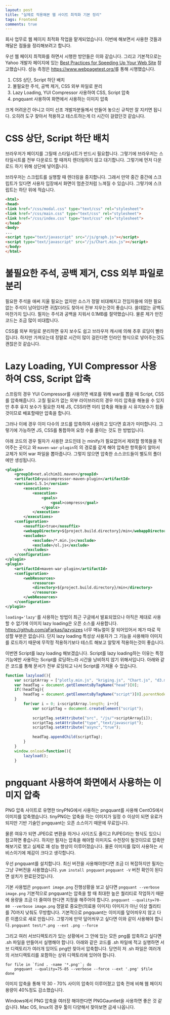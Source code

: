 ```yaml
---
layout: post
title: "실제로 적용해본 웹 사이트 최적화 기본 정리"
tags: Frontend
comments: true
---
```


회사 업무로 웹 페이지 최적화 작업을 맡게되었습니다.
이번에 해보면서 사용한 것들과 깨달은 점들을 정리해보려고 합니다.

우선 웹 페이지 최적화를 하면서 시행한 방안들은 이와 같습니다.
그리고 기본적으로는 Yahoo 개발자 페이지에 있는 [Best Practices for Speeding Up Your Web Site](https://developer.yahoo.com/performance/rules.html) 참고했습니다.
성능 측정은 <https://www.webpagetest.org/>를 통해 시행했습니다.

1. CSS 상단, Script 하단 배치
2. 불필요한 주석, 공백 제거, CSS 외부 파일로 분리
3. Lazy Loading, YUI Compressor 사용하여 CSS, Script 압축
4. pngquant 사용하여 화면에서 사용하는 이미지 압축

크게 어려운건 아니고 이미 선조 개발자분들께서 만들어 놓으신 규칙만 잘 지키면 됩니다.
오히려 도구 찾아서 적용하고 테스트하는게 더 시간이 걸렸던것 같습니다.

# CSS 상단, Script 하단 배치

브라우저가 페이지를 그릴때 스타일시트가 반드시 필요합니다.
그렇기에 브라우저는 스타일시트를 전부 다운로드 할 때까지 렌더링하지 않고 대기합니다.
그렇기에 먼저 다운로드 하기 위해 상단에 넣어줍니다.

브라우저는 스크립트를 실행할 때 렌더링을 중지합니다.
그래서 만약 중간 중간에 스크립트가 있다면 사용자 입장에서 화면이 멈춘것처럼 느껴질 수 있습니다.
그렇기에 스크립트는 하단 </body>위에 적습니다.

```html
<html>
<head>
<link href="/css/modal.css" type="text/css" rel="stylesheet">
<link href="/css/main.css" type="text/css" rel="stylesheet">
<link href="/css/index.css" type="text/css" rel="stylesheet">
</head>
<body>
...
<script type="text/javascript" src="/js/graph.js"></script>
<script type="text/javascript" src="/js/Chart.min.js"></script>
</body>
</html>
```

# 불필요한 주석, 공백 제거, CSS 외부 파일로 분리

필요한 주석을 애써 지울 필요는 없지만 소스가 정말 비대해지고 전임자들에 의한 필요없는 주석이 남아있다면
귀찮더라도 찾아서 전부 지우는것이 좋습니다. 쓸데없는 공백도 마찬가지 입니다.
필자는 주석과 공백을 지워서 0.1MB를 절약했습니다.
물론 제가 만진 코드는 조금 많이 비대합니다.

CSS를 외부 파일로 분리하면 유지 보수도 쉽고 브라우저 캐시에 의해 추후 로딩이 빨라집니다.
하지만 가져오는데 정말로 시간이 많이 걸린다면 인라인 형식으로 넣어주는것도 괜찮은것 같습니다.

# Lazy Loading, YUI Compressor 사용하여 CSS, Script 압축

스프링의 경우 YUI Compressor를 사용하면 배포를 위해 war를 뽑을 때 Script, CSS를 압축해줍니다.
고칠 필요가 없는 외부 라이브러리의 경우 미리 압축을 해놓을 수 있지만 추후 유지 보수가 필요한
자체 JS, CSS라면 미리 압축을 해놓을 시 유지보수가 힘들것이므로 배포할때만 압축을 합니다.

그러나 이에 경우 이미 다수의 코드를 압축하여 사용하고 있다면 효과가 미미합니다.
그렇기에 가능하면 JS, CSS를 통합하여 요청 수를 줄이는 것도 한 방법입니다.

아래 코드의 경우 필자가 사용한 코드인데 <exclude>는 minify가 필요없어서 제외할 항목들을 적어주는 곳이고
<webappDirectory>와 `maven-war-plugin`의 <directory>의 경로를 같게 해야 압축한 항목들이 알아서 교체가 되어
war 파일을 뽑아줍니다. 그렇지 않으면 압축한 소스코드들이 별도의 폴더에만 생성됩니다.


```xml
<plugin>
    <groupId>net.alchim31.maven</groupId>
    <artifactId>yuicompressor-maven-plugin</artifactId>
    <version>1.5.1</version>
        <executions>
            <execution>
                <goals>
                    <goal>compress</goal>
                </goals>
            </execution>
        </executions>
    <configuration>
        <nosuffix>true</nosuffix>
        <webappDirectory>${project.build.directory}/min</webappDirectory>
        <excludes>
            <exclude>/*.min.js</exclude>
            <exclude>/ol.js</exclude>
        </excludes>
    </configuration>
</plugin>
<plugin>
    <artifactId>maven-war-plugin</artifactId>
    <configuration>
        <webResources>
            <resource>
            <directory>${project.build.directory}/min</directory>
            </resource>
        </webResources>
    </configuration>
</plugin>
```


`loading='lazy'`를 사용하는 방법이 최근 구글에서 발표되었으나 아직은 제대로 사용할 수 없기에 이미지 lazy loading은
오픈 소스를 사용합니다.
<https://github.com/aFarkas/lazysizes>
너무 매뉴얼이 잘 되어있어서 제가 따로 작성할 부분은 없습니다.
단지 lazy loading 특성상 사용자가 그 기능을 사용해야 이미지를 로드하기 때문에 무작정 적용하기보다 테스트 해보고 알맞게 적용하는것이 좋습니다.

이번엔 Script를 lazy loading 해보겠습니다.
Script를 lazy loading하는 이유는 특정 기능에만 사용하는 Script를 로딩하느라 시간을 낭비하지 않기 위해서입니다.
아래와 같은 코드를 통해 문서가 전부 로딩되고 나서 Script를 가져올 수 있습니다.


```javascript
function lazyload(){
    var scriptArray = ["plotly.min.js", "kriging.js", "Chart.js", "d3.min.js", "html2canvas.min.js"];
    var headTag = document.getElementsByTagName("head")[0];
    if(!headTag){
        headTag = document.getElementsByTagName("script")[0].parentNode;
    }
		for(var i = 0; i<scriptArray.length; i++){
			var scriptTag = document.createElement("script");
		    
		    scriptTag.setAttribute("src", "/js/"+scriptArray[i]);
		    scriptTag.setAttribute("type","text/javascript");
		    scriptTag.setAttribute("async","true");
			
			headTag.appendChild(scriptTag);   
		}
	}
	window.onload=function(){
		lazyload();
	}
```


# pngquant 사용하여 화면에서 사용하는 이미지 압축

PNG 압축 사이트로 유명한 tinyPNG에서 사용하는 pngquant를 사용해 CentOS에서 이미지를 압축했습니다.
tinyPNG는 압축을 하는 이미지가 일정 수 이상이 되면 유료가 되지만 기반 기술인 pngquant는 오픈 소스이기 때문에 무료입니다.

물론 여유가 되면 JPEG로 변환을 하거나 사이즈도 줄이고 PJPEG라는 형식도 있으니 참고하면 좋습니다.
하지만 필자는 압축을 해야할 이미지도 수천장이 될것이므로 압축만 해보기로 했고 실제로 꽤
성능 향상이 이루어졌습니다. 물론 이미지를 많이 사용하는 서비스이기에 체감이 크다고 생각합니다.

우선 pngquant를 설치합니다.
최신 버전을 사용해야한다면 조금 더 복잡하지만 필자는 그냥 구버전을 사용했습니다.
`yum install pngquant`
`pngquant -V`
버전 확인이 된다면 설치가 완료된것입니다.

기본 사용법은 `pngquant image.png`
진행상황을 보고 싶다면 `pngquant --verbose image.png`
기본적으로 pngquant는 압축을 할 때 최대한 높은 퀄리티로 작업하기 때문에
용량을 조금 더 줄여야 한다면 지정을 해주어야 합니다.
`pngquant --quality=70-80 --verbose image.png`
정말로 중요한(의료용 이미지) 이미지가 아닌 이상 퀄리티를 70까지 낮춰도 무방합니다.
기본적으로 pngquant는 이미지를 덮어씌우지 않고 다른 이름으로 새로 만듭니다.
그렇기에 만약 덮어씌우고 싶다면 이와 같이 사용해야 합니다.
`pngquant test/*.png --ext .png --force`

그리고 여러 서브디렉토리가 있는 상황에서 그 안에 있는 모든 png를 압축하고 싶다면
.sh 파일을 만들어서 실행해야 합니다.
아래와 같은 코드를 .sh 파일에 적고 실행하면 서브 디렉토리가 여러개 있어도 png만 찾아서
압축합니다. 당연히 저 .sh 파일은 여러개의 서브디렉토리를 포함하는 상위 디렉토리에 있어야 합니다.


```shell
for file in `find . -name '*.png'`; do
    pngquant --quality=75-85 --verbose --force --ext '.png' $file
done
```


이미지 압축을 통해 약 30 - 70% 사이의 압축이 이루어졌고 압축 전에 비해 웹 페이지 용량이 40%정도 감소했습니다.

Windows에서 PNG 압축을 여러장 해야한다면 PNGGauntlet을 사용하면 좋은 것 같습니다.
Mac OS, linux의 경우 툴이 다양해서 찾아보면 금새 나옵니다.